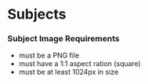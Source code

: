 # Subjects

### Subject Image Requirements
- must be a PNG file
- must have a 1:1 aspect ration (square)
- must be at least 1024px in size
